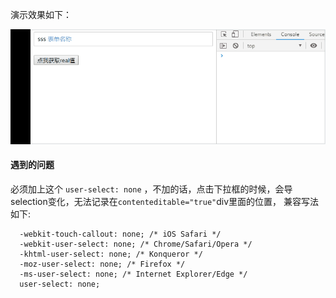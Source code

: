 演示效果如下： 


 ![演示图片](https://raw.githubusercontent.com/YalongYan/edit-by-contenteditable/master/src/assets/demo.gif)

#### 遇到的问题
必须加上这个 `user-select: none` ，不加的话，点击下拉框的时候，会导selection变化，无法记录在`contenteditable="true"`div里面的位置， 兼容写法如下:
```
  -webkit-touch-callout: none; /* iOS Safari */
  -webkit-user-select: none; /* Chrome/Safari/Opera */
  -khtml-user-select: none; /* Konqueror */
  -moz-user-select: none; /* Firefox */
  -ms-user-select: none; /* Internet Explorer/Edge */
  user-select: none;
```